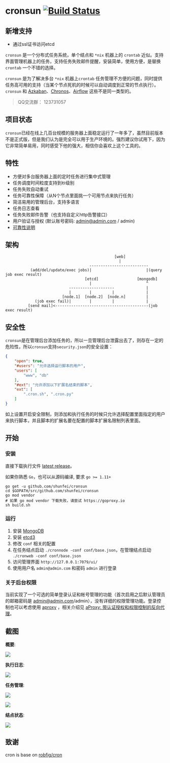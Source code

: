 # cronsun [![Build Status](https://travis-ci.org/shunfei/cronsun.svg?branch=master)](https://travis-ci.org/shunfei/cronsun)

## 新增支持
- 通过ssl证书访问etcd

`cronsun` 是一个分布式任务系统，单个结点和 `*nix` 机器上的 `crontab` 近似。支持界面管理机器上的任务，支持任务失败邮件提醒，安装简单，使用方便，是替换 `crontab` 一个不错的选择。

`cronsun` 是为了解决多台 `*nix` 机器上`crontab` 任务管理不方便的问题，同时提供任务高可用的支持（当某个节点死机的时候可以自动调度到正常的节点执行）。`cronsun` 和 [Azkaban](https://azkaban.github.io/)、[Chronos](https://mesos.github.io/chronos/)、[Airflow](https://airflow.incubator.apache.org/) 这些不是同一类型的。

> QQ交流群： 123731057

## 项目状态

`cronsun`已经在线上几百台规模的服务器上面稳定运行了一年多了，虽然目前版本不是正式版，但是我们认为是完全可以用于生产环境的。强烈建议你试用下，因为它非常简单易用，同时感受下他的强大，相信你会喜欢上这个工具的。


## 特性

- 方便对多台服务器上面的定时任务进行集中式管理
- 任务调度时间粒度支持到`秒`级别
- 任务失败自动重试
- 任务可靠性保障（从N个节点里面挑一个可用节点来执行任务）
- 简洁易用的管理后台，支持多语言
- 任务日志查看
- 任务失败邮件告警（也支持自定义http告警接口）
- 用户验证与授权 (默认账号密码: admin@admin.com / admin)
- [可靠性说明](https://github.com/shunfei/cronsun/wiki/%E5%8F%AF%E9%9D%A0%E6%80%A7%E8%AF%B4%E6%98%8E)


## 架构

```
                                                [web]
                                                  |
                                     --------------------------
           (add/del/update/exec jobs)|                        |(query job exec result)
                                   [etcd]                 [mongodb]
                                     |                        ^
                            --------------------              |
                            |        |         |              |
                         [node.1]  [node.2]  [node.n]         |
             (job exec fail)|        |         |              |
          [send mail]<-----------------------------------------(job exec result)

```


## 安全性

`cronsun`是在管理后台添加任务的，所以一旦管理后台泄露出去了，则存在一定的危险性，所以`cronsun`支持`security.json`的安全设置：

```json
{
    "open": true,
    "#users": "允许选择运行脚本的用户",
    "users": [
        "www", "db"
    ],
    "#ext": "允许添加以下扩展名结束的脚本",
    "ext": [
        ".cron.sh", ".cron.py"
    ]
}
```

如上设置开启安全限制，则添加和执行任务的时候只允许选择配置里面指定的用户来执行脚本，并且脚本的扩展名要在配置的脚本扩展名限制列表里面。


## 开始

### 安装

直接下载执行文件 [latest release](https://github.com/shunfei/cronsun/releases/latest)。

如果你熟悉 `Go`，也可以从源码编译, 要求 `go >= 1.11+`

```
go get -u github.com/shunfei/cronsun
cd $GOPATH/src/github.com/shunfei/cronsun
go mod vendor
# 如果 go mod vendor 下载失败，请尝试 https://goproxy.io
sh build.sh
```

### 运行

1. 安装 [MongoDB](http://docs.mongodb.org/manual/installation/)
2. 安装 [etcd3](https://github.com/coreos/etcd)
3. 修改 `conf` 相关的配置
4. 在任务结点启动 `./cronnode -conf conf/base.json`，在管理结点启动 `./cronweb -conf conf/base.json`
5. 访问管理界面 `http://127.0.0.1:7079/ui/`
6. 使用用户名 `admin@admin.com` 和密码 `admin` 进行登录

### 关于后台权限

当前实现了一个可选的简单登录认证和帐号管理的功能（首次启用之后默认管理员的邮箱密码是 admin@admin.com/admin），没有详细的权限管理功能。登录控制也可以考虑使用 [aproxy](https://github.com/shunfei/aproxy) ，相关介绍见 [aProxy: 带认证授权和权限控制的反向代理](http://www.cnblogs.com/QLeelulu/p/aproxy.html)。

## 截图

**概要**:

![](doc/img/brief.png)

**执行日志**:

![](doc/img/log.png)

**任务管理**:

![](doc/img/job.png)

![](doc/img/new_job.png)

**结点状态**:

![](doc/img/node.png)

## 致谢

cron is base on [robfig/cron](https://github.com/robfig/cron)
